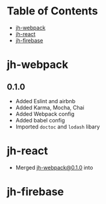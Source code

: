 # Table of Contents #
<!-- START doctoc generated TOC please keep comment here to allow auto update -->
<!-- DON'T EDIT THIS SECTION, INSTEAD RE-RUN doctoc TO UPDATE -->


- [jh-webpack](#jh-webpack)
- [jh-react](#jh-react)
- [jh-firebase](#jh-firebase)

<!-- END doctoc generated TOC please keep comment here to allow auto update -->

# jh-webpack

## 0.1.0
- Added Eslint and airbnb
- Added Karma, Mocha, Chai
- Added Webpack config
- Added babel config
- Imported `doctoc` and `lodash` libary


# jh-react
- Merged jh-webpack@0.1.0 into




# jh-firebase
